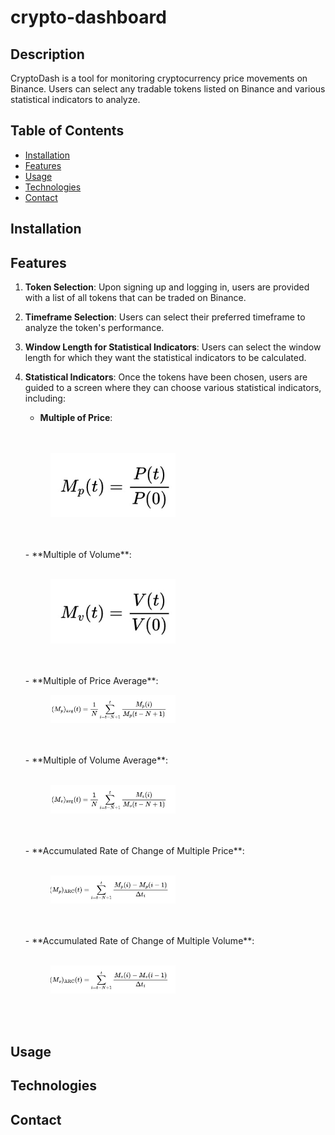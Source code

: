 # crypto-dashboard

## Description

CryptoDash is a tool for monitoring cryptocurrency price movements on Binance. Users can select any tradable tokens listed on Binance and various statistical indicators to analyze.

## Table of Contents

- [Installation](#installation)
- [Features](#features)
- [Usage](#usage)
- [Technologies](#technologies)
- [Contact](#contact)

## Installation

## Features

1. **Token Selection**: Upon signing up and logging in, users are provided with a list of all tokens that can be traded on Binance.

2. **Timeframe Selection**: Users can select their preferred timeframe to analyze the token's performance.

3. **Window Length for Statistical Indicators**: Users can select the window length for which they want the statistical indicators to be calculated.

4. **Statistical Indicators**: Once the tokens have been chosen, users are guided to a screen where they can choose various statistical indicators, including:

   - **Multiple of Price**:
    <br />
    <br />
    <figure>
    <img style="width:50%; height:auto;" src="./screenshots/multiple-of-price.jpg" alt="Multiple of Price">
    </figure>
    <br />
    <br />
   - **Multiple of Volume**:
    <br />
    <br />
    <figure>
    <img style="width:50%; height:auto;" src="./screenshots/multiple-of-volume.jpg" alt="Multiple of Volume">
    </figure>
    <br />
    <br />
   - **Multiple of Price Average**:
    <br />
    <figure>
    <img style="width:50%; height:auto;" src="./screenshots/multiple-of-price-avg.jpg" alt="Multiple of Price Average">
    </figure>
    <br />
    <br />
   - **Multiple of Volume Average**:
    <br />
    <br />
    <figure>
    <img style="width:50%; height:auto;" src="./screenshots/multiple-of-volume-avg.jpg" alt="Multiple of Volume Average">
    </figure>
    <br />
    <br />
   - **Accumulated Rate of Change of Multiple Price**:
    <br />
    <br />
    <figure>
    <img style="width:50%; height:auto;" src="./screenshots/multiple-of-price-arc.jpg" alt="Accumulated Rate of Change of Multiple Pric">
    </figure>
    <br />
    <br />
   - **Accumulated Rate of Change of Multiple Volume**:
    <br />
    <br />
    <figure>
    <img style="width:50%; height:auto;" src="./screenshots/multiple-of-volume-arc.jpg" alt="Accumulated Rate of Change of Multiple Volume">
    </figure>
    <br />
    <br />
## Usage

## Technologies

## Contact